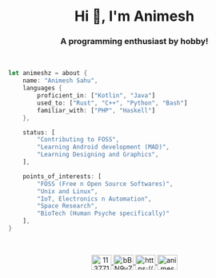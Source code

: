 <h1 align="center">Hi 👋, I'm Animesh</h1>
<h3 align="center">A programming enthusiast by hobby!</h3>
<br>

```rust
let animeshz = about {
    name: "Animesh Sahu",
    languages {
        proficient_in: ["Kotlin", "Java"]
        used_to: ["Rust", "C++", "Python", "Bash"]
        familiar_with: ["PHP", "Haskell"]
    },

    status: [
        "Contributing to FOSS",
        "Learning Android development (MAD)",
        "Learning Designing and Graphics",
    ],

    points_of_interests: [
        "FOSS (Free n Open Source Softwares)",
        "Unix and Linux",
        "IoT, Electronics n Automation",
        "Space Research",
        "BioTech (Human Psyche specifically)"
    ],
}
```

<br>
<p align="center">
<a href="https://stackoverflow.com/users/11377112" target="blank"><img align="center" src="https://cdn.jsdelivr.net/npm/simple-icons@3.0.1/icons/stackoverflow.svg" alt="11377112" height="30" width="40" />
<a href="https://discord.gg/bBN9vZgcCk" target="blank"><img align="center" src="https://cdn.jsdelivr.net/npm/simple-icons@3.0.1/icons/discord.svg" alt="bBN9vZgcCk" height="30" width="40" />
<a href="https://www.youtube.com/channel/UCMcmVCZ6pKgPRZLrdRvZnAQ" target="blank"><img align="center" src="https://cdn.jsdelivr.net/npm/simple-icons@3.0.1/icons/youtube.svg" alt="https://www.youtube.com/channel/UCMcmVCZ6pKgPRZLrdRvZnAQ" height="30" width="40" />
<a href="https://codeforces.com/profile/animeshz" target="blank"><img align="center" src="https://cdn.jsdelivr.net/npm/simple-icons@3.0.1/icons/codeforces.svg" alt="animeshz" height="30" width="40" />
</p>
